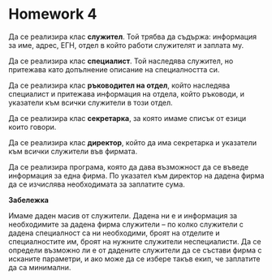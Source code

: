 # Homework 4

Да се реализира клас **служител**. 
Той трябва да съдържа: информация за име, адрес, ЕГН, отдел в който работи служителят и заплата му.

Да се реализира клас **специалист**.
Той наследява служител, но притежава като допълнение описание на специалността си.

Да се реализира клас **ръководител на отдел**, който наследява специалист и притежава информация на отдела, който ръководи, и указатели към всички служители в този отдел.

Да се реализира клас **секретарка**, за която имаме списък от езици които говори.

Да се реализира клас **директор**, който да има секретарка и указатели към всички служители във фирмата.

Да се реализира програма, която да дава възможност да се въведе информация за една фирма. По указател към директор на дадена фирма да се изчислява необходимата за заплатите сума.

**Забележка**

Имаме даден масив от служители. Дадена ни е и информация за необходимите за дадена фирма служители – по колко служители с дадена специалност са ни необходими, броят на отделите и специалностите им, броят на нужните служители неспециалисти. Да се определи възможно ли е от дадените служители да се състави фирма с исканите параметри, и ако може да се избере такъв екип, че заплатите да са минимални.
